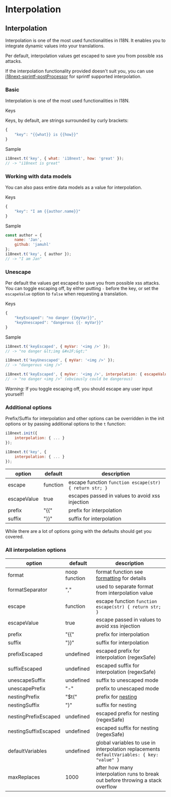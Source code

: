 # Interpolation

## Interpolation

Interpolation is one of the most used functionalities in I18N. It enables you to integrate dynamic values into your translations.

Per default, interpolation values get escaped to save you from possible xss attacks.

If the interpolation functionality provided doesn't suit you, you can use [i18next-sprintf-postProcessor](https://github.com/i18next/i18next-sprintf-postProcessor) for sprintf supported interpolation.

### Basic

Interpolation is one of the most used functionalities in I18N.

Keys

Keys, by default, are strings surrounded by curly brackets:

```javascript
{
    "key": "{{what}} is {{how}}"
}
```

Sample

```javascript
i18next.t('key', { what: 'i18next', how: 'great' });
// -> "i18next is great"
```

### Working with data models

You can also pass entire data models as a value for interpolation.

Keys

```javascript
{
    "key": "I am {{author.name}}"
}
```

Sample

```javascript
const author = { 
    name: 'Jan',
    github: 'jamuhl'
};
i18next.t('key', { author });
// -> "I am Jan"
```

### Unescape

Per default the values get escaped to save you from possible xss attacks. You can toggle escaping off, by either putting `-` before the key, or set the `escapeValue` option to `false` when requesting a translation.

Keys

```javascript
{
    "keyEscaped": "no danger {{myVar}}",
    "keyUnescaped": "dangerous {{- myVar}}"
}
```

Sample

```javascript
i18next.t('keyEscaped', { myVar: '<img />' });
// -> "no danger &lt;img &#x2F;&gt;"

i18next.t('keyUnescaped', { myVar: '<img />' });
// -> "dangerous <img />"

i18next.t('keyEscaped', { myVar: '<img />', interpolation: { escapeValue: false } });
// -> "no danger <img />" (obviously could be dangerous)
```

_Warning:_ If you toggle escaping off, you should escape any user input yourself!

### Additional options

Prefix/Suffix for interpolation and other options can be overridden in the init options or by passing additional options to the `t` function:

```javascript
i18next.init({
    interpolation: { ... }
});

i18next.t('key', {
    interpolation: { ... }
});
```

| option | default | description |
| --- | --- | --- |
| escape | function | escape function `function escape(str) { return str; }` |
| escapeValue | true | escapes passed in values to avoid xss injection |
| prefix | "{{" | prefix for interpolation |
| suffix | "}}" | suffix for interpolation |

While there are a lot of options going with the defaults should get you covered.

### All interpolation options

| option | default | description |
| --- | --- | --- |
| format | noop function | format function see [formatting](formatting.md) for details |
| formatSeparator | "," | used to separate format from interpolation value |
| escape | function | escape function `function escape(str) { return str; }` |
| escapeValue | true | escape passed in values to avoid xss injection |
| prefix | "{{" | prefix for interpolation |
| suffix | "}}" | suffix for interpolation |
| prefixEscaped | undefined | escaped prefix for interpolation \(regexSafe\) |
| suffixEscaped | undefined | escaped suffix for interpolation \(regexSafe\) |
| unescapeSuffix | undefined | suffix to unescaped mode |
| unescapePrefix | "-" | prefix to unescaped mode |
| nestingPrefix | "$t\(" | prefix for [nesting](nesting.md) |
| nestingSuffix | "\)" | suffix for nesting |
| nestingPrefixEscaped | undefined | escaped prefix for nesting \(regexSafe\) |
| nestingSuffixEscaped | undefined | escaped suffix for nesting \(regexSafe\) |
| defaultVariables | undefined | global variables to use in interpolation replacements `defaultVariables: { key: "value" }` |
| maxReplaces | 1000 | after how many interpolation runs to break out before throwing a stack overflow |

